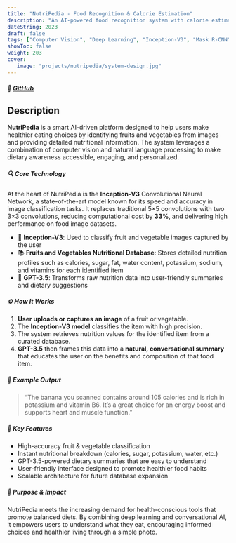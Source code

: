 ```yaml
---
title: "NutriPedia - Food Recognition & Calorie Estimation"
description: "An AI-powered food recognition system with calorie estimation"
dateString: 2023
draft: false
tags: ["Computer Vision", "Deep Learning", "Inception-V3", "Mask R-CNN", "Food Recognition", "Nutrition", "Google Cloud", "TensorFlow", "PyTorch", "SQL","OpenAI","GPT"]
showToc: false
weight: 203
cover:
   image: "projects/nutripedia/system-design.jpg"
--- 
```

##### 🔗 [GitHub](https://github.com/faseehahmed26/nutripedia)

## Description

**NutriPedia** is a smart AI-driven platform designed to help users make healthier eating choices by identifying fruits and vegetables from images and providing detailed nutritional information. The system leverages a combination of computer vision and natural language processing to make dietary awareness accessible, engaging, and personalized.

##### 🔍 Core Technology

At the heart of NutriPedia is the **Inception-V3** Convolutional Neural Network, a state-of-the-art model known for its speed and accuracy in image classification tasks. It replaces traditional 5×5 convolutions with two 3×3 convolutions, reducing computational cost by **33%**, and delivering high performance on food image datasets.

- 📸 **Inception-V3**: Used to classify fruit and vegetable images captured by the user
- 📚 **Fruits and Vegetables Nutritional Database**: Stores detailed nutrition profiles such as calories, sugar, fat, water content, potassium, sodium, and vitamins for each identified item
- 🧠 **GPT-3.5**: Transforms raw nutrition data into user-friendly summaries and dietary suggestions

##### ⚙️ How It Works

1. **User uploads or captures an image** of a fruit or vegetable.
2. The **Inception-V3 model** classifies the item with high precision.
3. The system retrieves nutrition values for the identified item from a curated database.
4. **GPT-3.5** then frames this data into a **natural, conversational summary** that educates the user on the benefits and composition of that food item.

##### 💬 Example Output

> “The banana you scanned contains around 105 calories and is rich in potassium and vitamin B6. It’s a great choice for an energy boost and supports heart and muscle function.”

##### 🌱 Key Features

- High-accuracy fruit & vegetable classification
- Instant nutritional breakdown (calories, sugar, potassium, water, etc.)
- GPT-3.5-powered dietary summaries that are easy to understand
- User-friendly interface designed to promote healthier food habits
- Scalable architecture for future database expansion

##### 🎯 Purpose & Impact

NutriPedia meets the increasing demand for health-conscious tools that promote balanced diets. By combining deep learning and conversational AI, it empowers users to understand what they eat, encouraging informed choices and healthier living through a simple photo.
